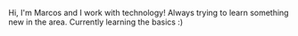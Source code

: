 Hi, I'm Marcos and I work with technology!
Always trying to learn something new in the area.
Currently learning the basics :)

